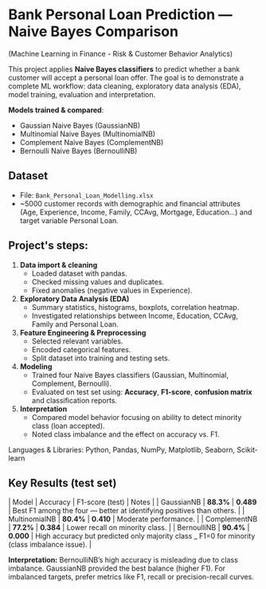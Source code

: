 # Bank Personal Loan Prediction — Naive Bayes Comparison
(Machine Learning in Finance - Risk & Customer Behavior Analytics)

This project applies **Naive Bayes classifiers** to predict whether a bank customer will accept a personal loan offer. The goal is to demonstrate a complete ML workflow: data cleaning, exploratory data analysis (EDA), model training, evaluation and interpretation.

**Models trained & compared**:
- Gaussian Naive Bayes (GaussianNB)  
- Multinomial Naive Bayes (MultinomialNB)  
- Complement Naive Bayes (ComplementNB)  
- Bernoulli Naive Bayes (BernoulliNB)

## Dataset
- File: `Bank_Personal_Loan_Modelling.xlsx`  
- ~5000 customer records with demographic and financial attributes (Age, Experience, Income, Family, CCAvg, Mortgage, Education...) and target variable Personal Loan.

## Project's steps:
1. **Data import & cleaning**
   - Loaded dataset with pandas.
   - Checked missing values and duplicates.
   - Fixed anomalies (negative values in Experience).
2. **Exploratory Data Analysis (EDA)**
   - Summary statistics, histograms, boxplots, correlation heatmap.
   - Investigated relationships between Income, Education, CCAvg, Family and Personal Loan.
3. **Feature Engineering & Preprocessing**
   - Selected relevant variables.
   - Encoded categorical features.
   - Split dataset into training and testing sets.
4. **Modeling**
   - Trained four Naive Bayes classifiers (Gaussian, Multinomial, Complement, Bernoulli).
   - Evaluated on test set using: **Accuracy**, **F1-score**, **confusion matrix** and classification reports.
5. **Interpretation**
   - Compared model behavior focusing on ability to detect minority class (loan accepted).
   - Noted class imbalance and the effect on accuracy vs. F1.

Languages & Libraries: Python, Pandas, NumPy, Matplotlib, Seaborn, Scikit-learn

## Key Results (test set)
| Model | Accuracy | F1-score (test) | Notes |
| GaussianNB | **88.3%** | **0.489** | Best F1 among the four — better at identifying positives than others. |
| MultinomialNB | **80.4%** | **0.410** | Moderate performance. |
| ComplementNB | **77.2%** | **0.384** | Lower recall on minority class. |
| BernoulliNB | **90.4%** | **0.000** | High accuracy but predicted only majority class _ F1=0 for minority (class imbalance issue). |

**Interpretation:** BernoulliNB’s high accuracy is misleading due to class imbalance. GaussianNB provided the best balance (higher F1). For imbalanced targets, prefer metrics like F1, recall or precision-recall curves.
